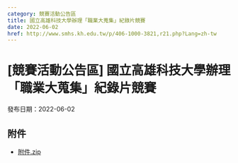 ```yaml
---
category: 競賽活動公告區
title: 國立高雄科技大學辦理「職業大蒐集」紀錄片競賽
date: 2022-06-02
href: http://www.smhs.kh.edu.tw/p/406-1000-3821,r21.php?Lang=zh-tw
---
```


# [競賽活動公告區] 國立高雄科技大學辦理「職業大蒐集」紀錄片競賽

發布日期：2022-06-02



## 附件

- [附件.zip](https://www.smhs.kh.edu.tw/app/index.php?Action=downloadfile&file=WVhSMFlXTm9Mek00TDNCMFlWOHpOVGc0WHpnNE5Ea3dOamxmTWpnek9EUXVlbWx3&fname=DGGGROTSYWQO41XX50LKSWHGRK30OOLKDGUWTSKK4125MLVWKPROVTPOUSSSPKPO)

